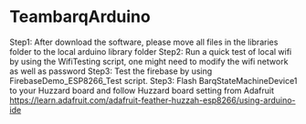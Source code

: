# TeambarqArduino
Step1: After download the software, please move all files in the libraries folder to the local arduino library folder 
Step2: Run a quick test of local wifi by using the WifiTesting script, one might need to modify the wifi network as well as password
Step3: Test the firebase by using FirebaseDemo_ESP8266_Test script.
Step3: Flash BarqStateMachineDevice1 to your Huzzard board and follow Huzzard board setting from Adafruit https://learn.adafruit.com/adafruit-feather-huzzah-esp8266/using-arduino-ide
